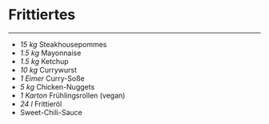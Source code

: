 # Frittiertes

---

- *15 kg* Steakhousepommes
- *1.5 kg* Mayonnaise
- *1.5 kg* Ketchup
- *10 kg* Currywurst
- *1 Eimer* Curry-Soße
- *5 kg* Chicken-Nuggets
- *1 Karton* Frühlingsrollen (vegan)
- *24 l* Frittieröl
- Sweet-Chili-Sauce